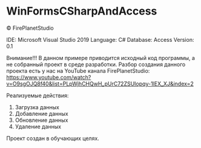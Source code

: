 # WinFormsCSharpAndAccess

© FirePlanetStudio

IDE: Microsoft Visual Studio 2019
Language: C#
Database: Access
Version: 0.1

Внимание!!!
В данном примере приводится исходный код программы, а не собранный проект в среде разработки.
Разбор создания данного проекта есть у нас на YouTube канала FirePlanetStudio: https://www.youtube.com/watch?v=O9sgOJQ8f40&list=PLpWjhCHQwH_pUrC72ZSUIopqy-1lEX_XJ&index=2

Реализуемые действия:
1. Загрузка данных
2. Добавление данных
3. Обновление данных
4. Удаление данных

Проект создан в обучающих целях.

